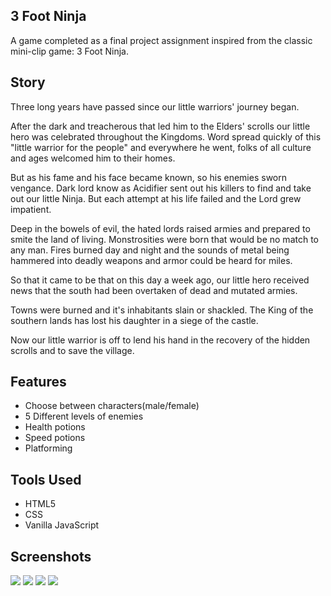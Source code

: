 
## 3 Foot Ninja 

A game completed as a final project assignment inspired from the classic mini-clip game: 3 Foot Ninja.


## Story

Three long years have passed since our little warriors' journey began.

After the dark and treacherous that led him to the Elders' scrolls our little hero was celebrated throughout the Kingdoms. Word spread quickly of this "little warrior for the people" and everywhere he went, folks of all culture and ages welcomed him to their homes.

But as his fame and his face became known, so his enemies sworn vengance. Dark lord know as Acidifier sent out his killers to find and take out our little Ninja. But each attempt at his life failed and the Lord grew impatient.


Deep in the bowels of evil, the hated lords raised armies and prepared to smite the land of living. Monstrosities were born that would be no match to any man. Fires burned day and night and the sounds of metal being hammered into deadly weapons and armor could be heard for miles.

So that it came to be that on this day a week ago, our little hero received news that the south had been overtaken of dead and mutated armies.

Towns were burned and it's inhabitants slain or shackled. The King of the southern lands has lost his daughter in a siege of the castle.

Now our little warrior is off to lend his hand in the recovery of the hidden scrolls and to save the village.

## Features

- Choose between characters(male/female)
- 5 Different levels of enemies
- Health potions
- Speed potions
- Platforming

## Tools Used

- HTML5
- CSS
- Vanilla JavaScript

## Screenshots

<img src = "/images/readme/landing.png"/>
<img src = "/images/background/enemies.png"/>
<img src = "/images/background/level1.png"/>
<img src = "/images/background/level2.png"/>

